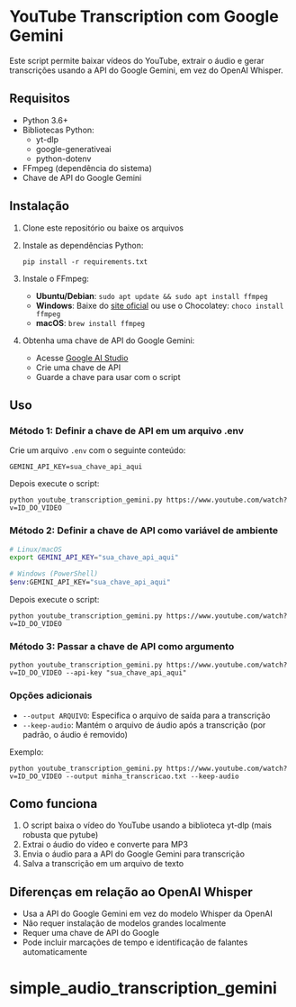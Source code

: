 # YouTube Transcription com Google Gemini

Este script permite baixar vídeos do YouTube, extrair o áudio e gerar transcrições usando a API do Google Gemini, em vez do OpenAI Whisper.

## Requisitos

- Python 3.6+
- Bibliotecas Python:
  - yt-dlp
  - google-generativeai
  - python-dotenv
- FFmpeg (dependência do sistema)
- Chave de API do Google Gemini

## Instalação

1. Clone este repositório ou baixe os arquivos

2. Instale as dependências Python:
   ```
   pip install -r requirements.txt
   ```

3. Instale o FFmpeg:
   - **Ubuntu/Debian**: `sudo apt update && sudo apt install ffmpeg`
   - **Windows**: Baixe do [site oficial](https://ffmpeg.org/download.html) ou use o Chocolatey: `choco install ffmpeg`
   - **macOS**: `brew install ffmpeg`

4. Obtenha uma chave de API do Google Gemini:
   - Acesse [Google AI Studio](https://makersuite.google.com/app/apikey)
   - Crie uma chave de API
   - Guarde a chave para usar com o script

## Uso

### Método 1: Definir a chave de API em um arquivo .env

Crie um arquivo `.env` com o seguinte conteúdo:
```
GEMINI_API_KEY=sua_chave_api_aqui
```

Depois execute o script:
```
python youtube_transcription_gemini.py https://www.youtube.com/watch?v=ID_DO_VIDEO
```

### Método 2: Definir a chave de API como variável de ambiente

```bash
# Linux/macOS
export GEMINI_API_KEY="sua_chave_api_aqui"

# Windows (PowerShell)
$env:GEMINI_API_KEY="sua_chave_api_aqui"
```

Depois execute o script:
```
python youtube_transcription_gemini.py https://www.youtube.com/watch?v=ID_DO_VIDEO
```

### Método 3: Passar a chave de API como argumento

```
python youtube_transcription_gemini.py https://www.youtube.com/watch?v=ID_DO_VIDEO --api-key "sua_chave_api_aqui"
```

### Opções adicionais

- `--output ARQUIVO`: Especifica o arquivo de saída para a transcrição
- `--keep-audio`: Mantém o arquivo de áudio após a transcrição (por padrão, o áudio é removido)

Exemplo:
```
python youtube_transcription_gemini.py https://www.youtube.com/watch?v=ID_DO_VIDEO --output minha_transcricao.txt --keep-audio
```

## Como funciona

1. O script baixa o vídeo do YouTube usando a biblioteca yt-dlp (mais robusta que pytube)
2. Extrai o áudio do vídeo e converte para MP3
3. Envia o áudio para a API do Google Gemini para transcrição
4. Salva a transcrição em um arquivo de texto

## Diferenças em relação ao OpenAI Whisper

- Usa a API do Google Gemini em vez do modelo Whisper da OpenAI
- Não requer instalação de modelos grandes localmente
- Requer uma chave de API do Google
- Pode incluir marcações de tempo e identificação de falantes automaticamente
# simple_audio_transcription_gemini
